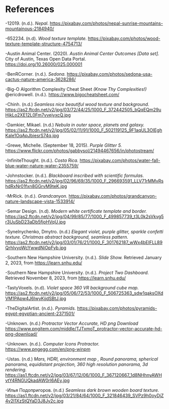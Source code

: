 # References

-12019. (n.d.). *Nepal.* https://pixabay.com/photos/nepal-sunrise-mountains-mountainous-2184940/

-652234. (n.d). *Wood texture template.* https://pixabay.com/photos/wood-texture-template-structure-4754713/

-Austin Animal Center. (2020). *Austin Animal Center Outcomes [Data set].* City of Austin, Texas Open Data Portal. https://doi.org/10.26000/025.000001

-BenRCorner. (n.d.). *Sedona.*  https://pixabay.com/photos/sedona-usa-cactus-nature-america-3628286/

-Big-O Algorithm Complexity Cheat Sheet *(Know Thy Complexities!)* @ericdrowell. (n.d.). https://www.bigocheatsheet.com/

-Chinh. (n.d.) *Seamless nice beautiful wood texture and background.* https://as2.ftcdn.net/v2/jpg/03/72/44/25/1000_F_372442505_bQqEQm29uHjkLo2XE12L0Fm7vvejyxcQ.jpg

-Damkier, Mikael. (n.d.) *Nebula in outer space, planets and galaxy.*  https://as2.ftcdn.net/v2/jpg/05/02/11/91/1000_F_502119125_9F1aqUL3OIEghKale1OqApJbiesrS74q.jpg

-Grewe, Michelle. (September 18, 2015). *Purple Glitter 5.* https://www.flickr.com/photos/gabbysol/21494467656/in/photostream/

-InfiniteThought. (n.d.). *Costa Rica.* https://pixabay.com/photos/water-fall-blue-water-nature-water-2355759/

-Johnstocker. (n.d.). *Blackboard inscribed with scientific formulas.* https://as2.ftcdn.net/v2/jpg/02/96/69/35/1000_F_296693591_LLV71rMMvRshdRxNr01fxn8GGrvM9teK.jpg

-MrRick. (n.d.). *Grandcanyon.* https://pixabay.com/photos/grandcanyon-nature-landscape-vista-1533914/

-Semar Design. (n.d). *Modern white certificate template and border.* https://as2.ftcdn.net/v2/jpg/04/99/85/77/1000_F_499857739_t3L0k2sVkvg5r3UuSbD23aDb5fjoHVqU.jpg

-Synelnychenko, Dmytro. (n.d.) *Elegant violet, purple glitter, sparkle confetti texture. Christmas abstract background, seamless pattern.* https://as2.ftcdn.net/v2/jpg/03/01/76/21/1000_F_301762187_wWx4bEIFLL89QrhlvyoWcYwwdNiOpFyb.jpg

-Southern New Hampshire University. (n.d.). *Slide Show.* Retrieved January 2, 2023, from https://learn.snhu.edu/ 

-Southern New Hampshire University. (n.d.). *Project Two Dashboard.* Retrieved November 8, 2023, from https://learn.snhu.edu/

-TastyVoxels.  (n.d). *Violet space 360 VR background cube map.* https://as2.ftcdn.net/v2/jpg/05/06/72/53/1000_F_506725363_sdw1qaksOXdVM1PApw4J6lwyKjjdSBtJ.jpg

-TheDigitalArtist. (n.d.).  *Pyramids.* https://pixabay.com/photos/pyramids-egypt-egyptian-ancient-2371501/

-Unknown. (n.d.) *Protractor Vector Accurate, HD png Download* https://www.pngitem.com/middle/TJTxmoT_protractor-vector-accurate-hd-png-download/

-Unknown. (n.d.). *Computer Icons Protractor.* https://www.pngegg.com/en/png-winpm

-Ustas. (n.d.) *Mars, HDRI, environment map , Round panorama, spherical panorama, equidistant projection, 360 high resolution panorama, 3d rendering.* https://as1.ftcdn.net/v2/jpg/03/67/12/06/1000_F_367120667_1d8NHhnyAWHvtY4RNGUQkadAW0rI6AEy.jpg

-Илья Подопригоров. (n.d.) *Seamless dark brown wooden board texture.* https://as1.ftcdn.net/v2/jpg/03/21/84/64/1000_F_321846439_SVPz9h0oyDjZ4v2I1XzStQYaD3J8Jy2c.jpg
